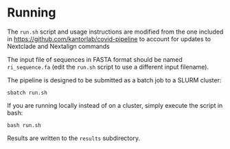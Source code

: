 # Running

The `run.sh` script and usage instructions are modified from the one included in https://github.com/kantorlab/covid-pipeline to account for updates to Nextclade and Nextalign commands

The input file of sequences in FASTA format should be named `ri_sequence.fa` (edit the `run.sh` script to use a different input filename).

The pipeline is designed to be submitted as a batch job to a SLURM cluster:

    sbatch run.sh

If you are running locally instead of on a cluster, simply execute the script in bash:

    bash run.sh

Results are written to the `results` subdirectory.